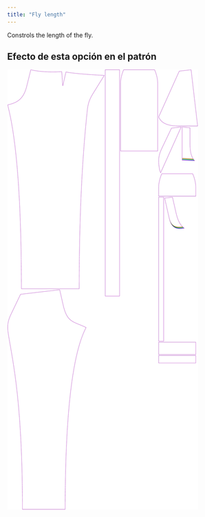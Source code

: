 ```yaml
---
title: "Fly length"
---
```


Constrols the length of the fly.

## Efecto de esta opción en el patrón

![This image shows the effect of this option by superimposing several variants that have a different value for this option](charlie_flylength_sample.svg "Effect of this option on the pattern")
